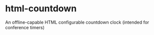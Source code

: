 # html-countdown
An offline-capable HTML configurable countdown clock (intended for conference timers)
